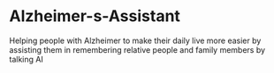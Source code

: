 # Alzheimer-s-Assistant
Helping people with Alzheimer to make their daily live more easier by assisting them in remembering relative people and family members by talking AI
